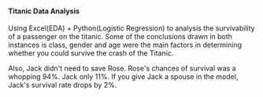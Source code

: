 #### Titanic Data Analysis
Using Excel(EDA) + Python(Logistic Regression) to analysis the survivability of a passenger on the titanic.
Some of the conclusions drawn in both instances is class, gender and age were the main factors in determining 
whether you could survive the crash of the Titanic.

Also, Jack didn't need to save Rose. Rose's chances of survival was a whopping 94%. Jack only 11%. If you give Jack a spouse in the model, Jack's survival rate drops by 2%.
